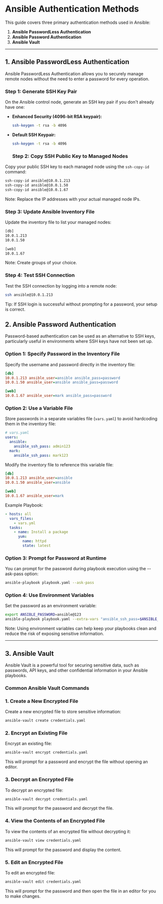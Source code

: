 # Ansible Authentication Methods

This guide covers three primary authentication methods used in Ansible:

1. **Ansible PasswordLess Authentication**
2. **Ansible Password Authentication**
3. **Ansible Vault**

---

## 1. Ansible PasswordLess Authentication

Ansible PasswordLess Authentication allows you to securely manage remote nodes without the need to enter a password for every operation.

### Step 1: Generate SSH Key Pair

On the Ansible control node, generate an SSH key pair if you don't already have one:

- **Enhanced Security (4096-bit RSA keypair):**

  ```bash
  ssh-keygen -t rsa -b 4096
  ```
- **Default SSH Keypair:**

  ```bash
  ssh-keygen -t rsa -b 4096
  ```

  ### Step 2: Copy SSH Public Key to Managed Nodes
Copy your public SSH key to each managed node using the `ssh-copy-id` command:

  ```bash
  ssh-copy-id ansible@10.0.1.213
  ssh-copy-id ansible@10.0.1.50
  ssh-copy-id ansible@10.0.1.67
  ```
Note: Replace the IP addresses with your actual managed node IPs.

### Step 3: Update Ansible Inventory File
Update the inventory file to list your managed nodes:
  ```bash
  [db]
  10.0.1.213  
  10.0.1.50  
  
  [web]
  10.0.1.67 
  ```
Note: Create groups of your choice.

### Step 4: Test SSH Connection
Test the SSH connection by logging into a remote node:
  ```bash
  ssh ansible@10.0.1.213
  ```
Tip: If SSH login is successful without prompting for a password, your setup is correct.


## 2. Ansible Password Authentication
Password-based authentication can be used as an alternative to SSH keys, particularly useful in environments where SSH keys have not been set up.

### Option 1: Specify Password in the Inventory File
Specify the username and password directly in the inventory file:
  ```ini
  [db]
  10.0.1.213 ansible_user=ansible ansible_pass=password
  10.0.1.50 ansible_user=ansible ansible_pass=password
  
  [web]
  10.0.1.67 ansible_user=mark ansible_pass=password
  ```

### Option 2: Use a Variable File
Store passwords in a separate variables file (`vars.yaml`) to avoid hardcoding them in the inventory file:
  ```yaml
  # vars.yaml
  users:
    ansible:
      ansible_ssh_pass: admin123
    mark:
      ansible_ssh_pass: mark123
  ```

Modify the inventory file to reference this variable file:
  ```ini
  [db]
  10.0.1.213 ansible_user=ansible 
  10.0.1.50 ansible_user=ansible 
  
  [web]
  10.0.1.67 ansible_user=mark
  ```
Example Playbook:
  ```yaml
  - hosts: all
    vars_files:
      - vars.yml
    tasks:
      - name: Install a package
        yum:
          name: httpd
          state: latest
  ```

### Option 3: Prompt for Password at Runtime
You can prompt for the password during playbook execution using the --ask-pass option:
  ```bash
  ansible-playbook playbook.yaml --ask-pass
  ```

### Option 4: Use Environment Variables
Set the password as an environment variable:
  ```bash
  export ANSIBLE_PASSWORD=ansible@123 
  ansible-playbook playbook.yaml --extra-vars "ansible_ssh_pass=$ANSIBLE_PASSWORD"
  ```
Note: Using environment variables can help keep your playbooks clean and reduce the risk of exposing sensitive information.

---

## 3. Ansible Vault
Ansible Vault is a powerful tool for securing sensitive data, such as passwords, API keys, and other confidential information in your Ansible playbooks.

### Common Ansible Vault Commands

### 1. Create a New Encrypted File

Create a new encrypted file to store sensitive information:

```bash
ansible-vault create credentials.yaml
```
### 2. Encrypt an Existing File
Encrypt an existing file:

```bash
ansible-vault encrypt credentials.yaml
```
This will prompt for a password and encrypt the file without opening an editor.

### 3. Decrypt an Encrypted File
To decrypt an encrypted file:

```bash
ansible-vault decrypt credentials.yaml
```
This will prompt for the password and decrypt the file.

### 4. View the Contents of an Encrypted File
To view the contents of an encrypted file without decrypting it:

``` bash
ansible-vault view credentials.yaml
```
This will prompt for the password and display the content.

### 5. Edit an Encrypted File
To edit an encrypted file:

``` bash
ansible-vault edit credentials.yaml
```
This will prompt for the password and then open the file in an editor for you to make changes.
